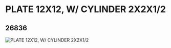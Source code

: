 # PLATE 12X12, W/ CYLINDER 2X2X1/2
## 26836
![PLATE 12X12, W/ CYLINDER 2X2X1/2](https://lc-www-live-s.legocdn.com/media/bricks/5/2/6167504.jpg)